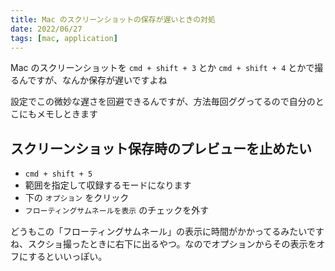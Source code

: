 ```yaml
---
title: Mac のスクリーンショットの保存が遅いときの対処
date: 2022/06/27
tags: [mac, application]
---
```


Mac のスクリーンショットを `cmd + shift + 3` とか `cmd + shift + 4` とかで撮るんですが、なんか保存が遅いですよね

設定でこの微妙な遅さを回避できるんですが、方法毎回ググってるので自分のとこにもメモしときます

## スクリーンショット保存時のプレビューを止めたい

- `cmd + shift + 5`
- 範囲を指定して収録するモードになります
- 下の `オプション` をクリック
- `フローティングサムネールを表示` のチェックを外す

どうもこの「フローティングサムネール」の表示に時間がかかってるみたいですね、スクショ撮ったときに右下に出るやつ。なのでオプションからその表示をオフにするといいっぽい。
